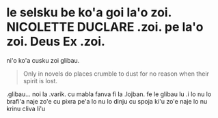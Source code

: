 le selsku be ko'a goi la'o zoi. NICOLETTE DUCLARE .zoi. pe la'o zoi. Deus Ex .zoi.
==================================================================================

ni'o ko'a cusku zoi glibau.

> Only in novels do places crumble to dust for no reason when their spirit is lost.

.glibau... noi la .varik. cu mabla fanva fi la .lojban. fe le glibau lu .i lo nu lo brafi'a naje zo'e cu pixra pe'a lo nu lo dinju cu spoja ki'u zo'e naje lo nu krinu cliva li'u
